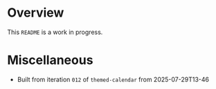 # Overview
This `README` is a work in progress.

# Miscellaneous
- Built from iteration `012` of `themed-calendar` from 2025-07-29T13-46